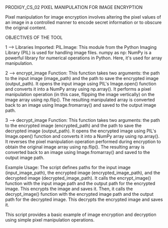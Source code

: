 PRODIGY_CS_02
PIXEL MANIPULATION FOR IMAGE ENCRYPTION

Pixel manipulation for image encryption involves altering the pixel values of an image in a controlled manner to encode secret information or to obscure the original content. 

OBJECTIVES OF THE TOOL

  1 --> Libraries Imported:
        PIL.Image: This module from the Python Imaging Library (PIL) is used for handling image files.
        numpy as np: NumPy is a powerful library for numerical operations in Python. Here, it's used for array manipulation.

  2 --> encrypt_image Function:
        This function takes two arguments: the path to the input image (image_path) and the path to save the encrypted image (output_path).
        It opens the input image using PIL's Image.open() function and converts it into a NumPy array using np.array().
        It performs a pixel manipulation operation (in this case, flipping the image vertically) on the image array using np.flip().
        The resulting manipulated array is converted back to an image using Image.fromarray() and saved to the output image path.

  3 --> decrypt_image Function:
        This function takes two arguments: the path to the encrypted image (encrypted_path) and the path to save the decrypted image (output_path).
        It opens the encrypted image using PIL's Image.open() function and converts it into a NumPy array using np.array().
        It reverses the pixel manipulation operation performed during encryption to obtain the original image array using np.flip().
        The resulting array is converted back to an image using Image.fromarray() and saved to the output image path.

  Example Usage:
        The script defines paths for the input image (input_image_path), the encrypted image (encrypted_image_path), and the decrypted image (decrypted_image_path).
        It calls the encrypt_image() function with the input image path and the output path for the encrypted image. This encrypts the image and saves it.
        Then, it calls the decrypt_image() function with the encrypted image path and the output path for the decrypted image. This decrypts the encrypted image and saves it.

This script provides a basic example of image encryption and decryption using simple pixel manipulation operations.
 
